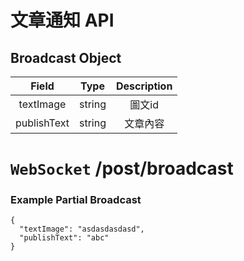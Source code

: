 # 文章通知 API

## Broadcast Object

|    Field    |  Type  | Description |
| :---------: | :----: | :---------: |
|  textImage  | string |   圖文id    |
| publishText | string |  文章內容   |

# `WebSocket` /post/broadcast

### Example Partial Broadcast

```json5
{
  "textImage": "asdasdasdasd",
  "publishText": "abc"
}
```